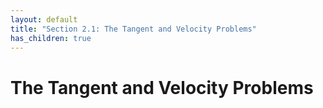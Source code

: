 ```yaml
---
layout: default
title: "Section 2.1: The Tangent and Velocity Problems"
has_children: true
---
```

# The Tangent and Velocity Problems